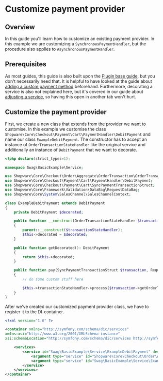 # Customize payment provider

## Overview

In this guide you'll learn how to customize an existing payment provider. In this example we are customizing a `SynchronousPaymentHandler`, but the procedure also applies to `AsynchronousPaymentHandler`.

## Prerequisites

As most guides, this guide is also built upon the [Plugin base guide](../../plugin-base-guide.md), but you don't necessarily need that. It is helpful to have looked at the guide about [adding a custom payment method](add-payment-plugin.md) beforehand. Furthermore, decorating a service is also not explained here, but it's covered in our guide about [adjusting a service](../../plugin-fundamentals/adjusting-service.md), so having this open in another tab won't hurt.

## Customize the payment provider

First, we create a new class that extends from the provider we want to customise. In this example we customise the class `Shopware\Core\Checkout\Payment\Cart\PaymentHandler\DebitPayment` and name our class `ExampleDebitPayment`. The constructor has to accept an instance of `OrderTransactionStateHandler` like the original service and additionally an instance of `DebitPayment` that we want to decorate.

<CodeBlock title="<plugin root>/src/Service/ExampleDebitPayment.php">

```php
<?php declare(strict_types=1);

namespace Swag\BasicExample\Service;

use Shopware\Core\Checkout\Order\Aggregate\OrderTransaction\OrderTransactionStateHandler;
use Shopware\Core\Checkout\Payment\Cart\PaymentHandler\DebitPayment;
use Shopware\Core\Checkout\Payment\Cart\SyncPaymentTransactionStruct;
use Shopware\Core\Framework\Validation\DataBag\RequestDataBag;
use Shopware\Core\System\SalesChannel\SalesChannelContext;

class ExampleDebitPayment extends DebitPayment
{
    private DebitPayment $decorated;

    public function __construct(OrderTransactionStateHandler $transactionStateHandler, DebitPayment $decorated)
    {
        parent::__construct($transactionStateHandler);
        $this->decorated = $decorated;
    }

    public function getDecorated(): DebitPayment
    {
        return $this->decorated;
    }

    public function pay(SyncPaymentTransactionStruct $transaction, RequestDataBag $dataBag, SalesChannelContext $salesChannelContext): void
    {
        // do some custom stuff here

        $this->transactionStateHandler->process($transaction->getOrderTransaction()->getId(), $salesChannelContext->getContext());
    }
}
```

</CodeBlock>

After we've created our customized payment provider class, we have to register it to the DI-container.

<CodeBlock title="<plugin root>/src/Resources/config/services.xml">

```xml
<?xml version="1.0" ?>

<container xmlns="http://symfony.com/schema/dic/services"
xmlns:xsi="http://www.w3.org/2001/XMLSchema-instance"
xsi:schemaLocation="http://symfony.com/schema/dic/services http://symfony.com/schema/dic/services/services-1.0.xsd">

    <services>
        <service id="Swag\BasicExample\Service\ExampleDebitPayment" decorates="Shopware\Core\Checkout\Payment\Cart\PaymentHandler\DebitPayment">
            <argument type="service" id="Shopware\Core\Checkout\Order\Aggregate\OrderTransaction\OrderTransactionStateHandler"/>
            <argument type="service" id="Swag\BasicExample\Service\ExampleDebitPayment.inner"/>
        </service>
    </services>
</container>
```

</CodeBlock>
